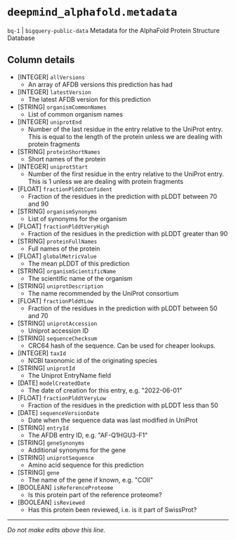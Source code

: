 # `deepmind_alphafold.metadata`
`bq-1` | `bigquery-public-data`
Metadata for the AlphaFold Protein Structure Database

## Column details
* [INTEGER]   `allVersions`
  - An array of AFDB versions this prediction has had
* [INTEGER]   `latestVersion`
  - The latest AFDB version for this prediction
* [STRING]    `organismCommonNames`
  - List of common organism names
* [INTEGER]   `uniprotEnd`
  - Number of the last residue in the entry relative to the UniProt entry. This is equal to the length of the protein unless we are dealing with protein fragments
* [STRING]    `proteinShortNames`
  - Short names of the protein
* [INTEGER]   `uniprotStart`
  - Number of the first residue in the entry relative to the UniProt entry. This is 1 unless we are dealing with protein fragments
* [FLOAT]     `fractionPlddtConfident`
  - Fraction of the residues in the prediction with pLDDT between 70 and 90
* [STRING]    `organismSynonyms`
  - List of synonyms for the organism
* [FLOAT]     `fractionPlddtVeryHigh`
  - Fraction of the residues in the prediction with pLDDT greater than 90
* [STRING]    `proteinFullNames`
  - Full names of the protein
* [FLOAT]     `globalMetricValue`
  - The mean pLDDT of this prediction
* [STRING]    `organismScientificName`
  - The scientific name of the organism
* [STRING]    `uniprotDescription`
  - The name recommended by the UniProt consortium
* [FLOAT]     `fractionPlddtLow`
  - Fraction of the residues in the prediction with pLDDT between 50 and 70
* [STRING]    `uniprotAccession`
  - Uniprot accession ID
* [STRING]    `sequenceChecksum`
  - CRC64 hash of the sequence. Can be used for cheaper lookups.
* [INTEGER]   `taxId`
  - NCBI taxonomic id of the originating species
* [STRING]    `uniprotId`
  - The Uniprot EntryName field
* [DATE]      `modelCreatedDate`
  - The date of creation for this entry, e.g. "2022-06-01"
* [FLOAT]     `fractionPlddtVeryLow`
  - Fraction of the residues in the prediction with pLDDT less than 50
* [DATE]      `sequenceVersionDate`
  - Date when the sequence data was last modified in UniProt
* [STRING]    `entryId`
  - The AFDB entry ID, e.g. "AF-Q1HGU3-F1"
* [STRING]    `geneSynonyms`
  - Additional synonyms for the gene
* [STRING]    `uniprotSequence`
  - Amino acid sequence for this prediction
* [STRING]    `gene`
  - The name of the gene if known, e.g. "COII"
* [BOOLEAN]   `isReferenceProteome`
  - Is this protein part of the reference proteome?
* [BOOLEAN]   `isReviewed`
  - Has this protein been reviewed, i.e. is it part of SwissProt?

-------------------------------------------------------------------------------
*Do not make edits above this line.*
